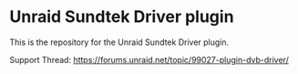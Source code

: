 # Unraid Sundtek Driver plugin

This is the repository for the Unraid Sundtek Driver plugin.

Support Thread: https://forums.unraid.net/topic/99027-plugin-dvb-driver/